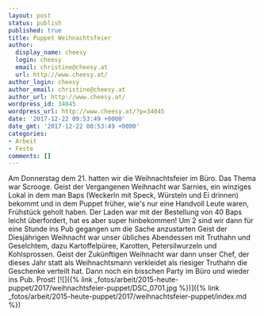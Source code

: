 ```yaml
---
layout: post
status: publish
published: true
title: Puppet Weihnachtsfeier
author:
  display_name: cheesy
  login: cheesy
  email: christine@cheesy.at
  url: http://www.cheesy.at/
author_login: cheesy
author_email: christine@cheesy.at
author_url: http://www.cheesy.at/
wordpress_id: 34045
wordpress_url: http://www.cheesy.at/?p=34045
date: '2017-12-22 09:53:49 +0000'
date_gmt: '2017-12-22 08:53:49 +0000'
categories:
- Arbeit
- Feste
comments: []
---
```

Am Donnerstag dem 21. hatten wir die Weihnachtsfeier im Büro. Das Thema war Scrooge.
Geist der Vergangenen Weihnacht war Sarnies, ein winziges Lokal in dem man Baps (Weckerln mit Speck, Würsteln und Ei drinnen) bekommt und in dem Puppet früher, wie's nur eine Handvoll Leute waren, Frühstück geholt haben. Der Laden war mit der Bestellung von 40 Baps leicht überfordert, hat es aber super hinbekommen!
Um 2 sind wir dann für eine Stunde ins Pub gegangen um die Sache anzustarten
Geist der Diesjährigen Weihnacht war unser übliches Abendessen mit Truthahn und Geselchtem, dazu Kartoffelpüree, Karotten, Petersilwurzeln und Kohlsprossen.
Geist der Zukünftigen Weihnacht war dann unser Chef, der dieses Jahr statt als Weihnachtsmann verkleidet als riesiger Truthahn die Geschenke verteilt hat.
Dann noch ein bisschen Party im Büro und wieder ins Pub. Prost!
[![]({% link _fotos/arbeit/2015-heute-puppet/2017/weihnachtsfeier-puppet/DSC_0701.jpg %})]({% link _fotos/arbeit/2015-heute-puppet/2017/weihnachtsfeier-puppet/index.md %})
